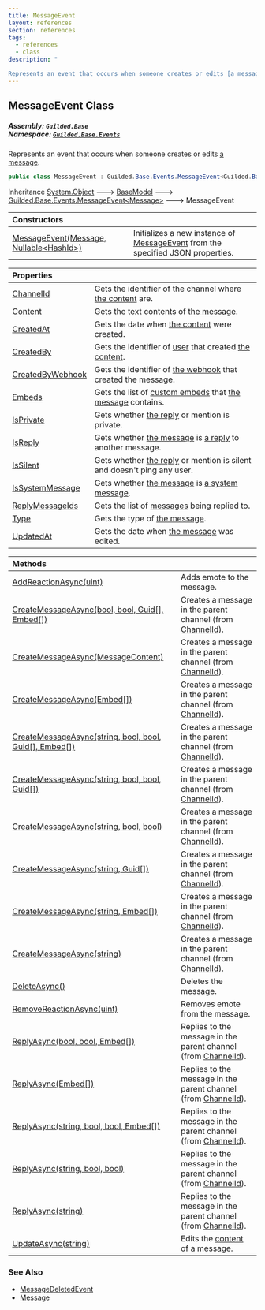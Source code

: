 ```yaml
---
title: MessageEvent
layout: references
section: references
tags:
  - references
  - class
description: "

Represents an event that occurs when someone creates or edits [a message](Message 'Guilded.Base.Content.Message')."
---
```


## MessageEvent Class
##### **Assembly:** `Guilded.Base`<br/>**Namespace:** [`Guilded.Base.Events`](Guilded.Base.Events 'Guilded.Base.Events')

Represents an event that occurs when someone creates or edits [a message](Message 'Guilded.Base.Content.Message').

```csharp
public class MessageEvent : Guilded.Base.Events.MessageEvent<Guilded.Base.Content.Message>
```

Inheritance [System.Object](https://docs.microsoft.com/en-us/dotnet/api/System.Object 'System.Object') &#129106; [BaseModel](BaseModel 'Guilded.Base.BaseModel') &#129106; [Guilded.Base.Events.MessageEvent&lt;](MessageEvent_T_ 'Guilded.Base.Events.MessageEvent<T>')[Message](Message 'Guilded.Base.Content.Message')[&gt;](MessageEvent_T_ 'Guilded.Base.Events.MessageEvent<T>') &#129106; MessageEvent

| Constructors | |
| :--- | :--- |
| [MessageEvent(Message, Nullable&lt;HashId&gt;)](MessageEvent.MessageEvent(Message,Nullable_HashId_) 'Guilded.Base.Events.MessageEvent.MessageEvent(Guilded.Base.Content.Message, System.Nullable<Guilded.Base.HashId>)') | Initializes a new instance of [MessageEvent](MessageEvent 'Guilded.Base.Events.MessageEvent') from the specified JSON properties. |

| Properties | |
| :--- | :--- |
| [ChannelId](MessageEvent.ChannelId 'Guilded.Base.Events.MessageEvent.ChannelId') | Gets the identifier of the channel where [the content](ChannelContent_TId,TServer_ 'Guilded.Base.Content.ChannelContent<TId,TServer>') are. |
| [Content](MessageEvent.Content 'Guilded.Base.Events.MessageEvent.Content') | Gets the text contents of [the message](Message 'Guilded.Base.Content.Message'). |
| [CreatedAt](MessageEvent.CreatedAt 'Guilded.Base.Events.MessageEvent.CreatedAt') | Gets the date when [the content](ChannelContent_TId,TServer_ 'Guilded.Base.Content.ChannelContent<TId,TServer>') were created. |
| [CreatedBy](MessageEvent.CreatedBy 'Guilded.Base.Events.MessageEvent.CreatedBy') | Gets the identifier of [user](User 'Guilded.Base.Users.User') that created [the content](ChannelContent_TId,TServer_ 'Guilded.Base.Content.ChannelContent<TId,TServer>'). |
| [CreatedByWebhook](MessageEvent.CreatedByWebhook 'Guilded.Base.Events.MessageEvent.CreatedByWebhook') | Gets the identifier of [the webhook](Webhook 'Guilded.Base.Servers.Webhook') that created the message. |
| [Embeds](MessageEvent.Embeds 'Guilded.Base.Events.MessageEvent.Embeds') | Gets the list of [custom embeds](Embed 'Guilded.Base.Embeds.Embed') that [the message](Message 'Guilded.Base.Content.Message') contains. |
| [IsPrivate](MessageEvent.IsPrivate 'Guilded.Base.Events.MessageEvent.IsPrivate') | Gets whether [the reply](Message.IsReply 'Guilded.Base.Content.Message.IsReply') or mention is private. |
| [IsReply](MessageEvent.IsReply 'Guilded.Base.Events.MessageEvent.IsReply') | Gets whether [the message](Message 'Guilded.Base.Content.Message') is [a reply](Message.ReplyMessageIds 'Guilded.Base.Content.Message.ReplyMessageIds') to another message. |
| [IsSilent](MessageEvent.IsSilent 'Guilded.Base.Events.MessageEvent.IsSilent') | Gets whether [the reply](Message.IsReply 'Guilded.Base.Content.Message.IsReply') or mention is silent and doesn't ping any user. |
| [IsSystemMessage](MessageEvent.IsSystemMessage 'Guilded.Base.Events.MessageEvent.IsSystemMessage') | Gets whether [the message](Message 'Guilded.Base.Content.Message') is [a system message](MessageType#Guilded.Base.Content.MessageType.System 'Guilded.Base.Content.MessageType.System'). |
| [ReplyMessageIds](MessageEvent.ReplyMessageIds 'Guilded.Base.Events.MessageEvent.ReplyMessageIds') | Gets the list of [messages](Message 'Guilded.Base.Content.Message') being replied to. |
| [Type](MessageEvent.Type 'Guilded.Base.Events.MessageEvent.Type') | Gets the type of [the message](Message 'Guilded.Base.Content.Message'). |
| [UpdatedAt](MessageEvent.UpdatedAt 'Guilded.Base.Events.MessageEvent.UpdatedAt') | Gets the date when [the message](Message 'Guilded.Base.Content.Message') was edited. |

| Methods | |
| :--- | :--- |
| [AddReactionAsync(uint)](MessageEvent.AddReactionAsync(uint) 'Guilded.Base.Events.MessageEvent.AddReactionAsync(uint)') | Adds emote to the message. |
| [CreateMessageAsync(bool, bool, Guid[], Embed[])](MessageEvent.CreateMessageAsync(bool,bool,Guid[],Embed[]) 'Guilded.Base.Events.MessageEvent.CreateMessageAsync(bool, bool, Guid[], Guilded.Base.Embeds.Embed[])') | Creates a message in the parent channel (from [ChannelId](ChannelContent_TId,TServer_.ChannelId 'Guilded.Base.Content.ChannelContent<TId,TServer>.ChannelId')). |
| [CreateMessageAsync(MessageContent)](MessageEvent.CreateMessageAsync(MessageContent) 'Guilded.Base.Events.MessageEvent.CreateMessageAsync(Guilded.Base.Content.MessageContent)') | Creates a message in the parent channel (from [ChannelId](ChannelContent_TId,TServer_.ChannelId 'Guilded.Base.Content.ChannelContent<TId,TServer>.ChannelId')). |
| [CreateMessageAsync(Embed[])](MessageEvent.CreateMessageAsync(Embed[]) 'Guilded.Base.Events.MessageEvent.CreateMessageAsync(Guilded.Base.Embeds.Embed[])') | Creates a message in the parent channel (from [ChannelId](ChannelContent_TId,TServer_.ChannelId 'Guilded.Base.Content.ChannelContent<TId,TServer>.ChannelId')). |
| [CreateMessageAsync(string, bool, bool, Guid[], Embed[])](MessageEvent.CreateMessageAsync(string,bool,bool,Guid[],Embed[]) 'Guilded.Base.Events.MessageEvent.CreateMessageAsync(string, bool, bool, Guid[], Guilded.Base.Embeds.Embed[])') | Creates a message in the parent channel (from [ChannelId](ChannelContent_TId,TServer_.ChannelId 'Guilded.Base.Content.ChannelContent<TId,TServer>.ChannelId')). |
| [CreateMessageAsync(string, bool, bool, Guid[])](MessageEvent.CreateMessageAsync(string,bool,bool,Guid[]) 'Guilded.Base.Events.MessageEvent.CreateMessageAsync(string, bool, bool, Guid[])') | Creates a message in the parent channel (from [ChannelId](ChannelContent_TId,TServer_.ChannelId 'Guilded.Base.Content.ChannelContent<TId,TServer>.ChannelId')). |
| [CreateMessageAsync(string, bool, bool)](MessageEvent.CreateMessageAsync(string,bool,bool) 'Guilded.Base.Events.MessageEvent.CreateMessageAsync(string, bool, bool)') | Creates a message in the parent channel (from [ChannelId](ChannelContent_TId,TServer_.ChannelId 'Guilded.Base.Content.ChannelContent<TId,TServer>.ChannelId')). |
| [CreateMessageAsync(string, Guid[])](MessageEvent.CreateMessageAsync(string,Guid[]) 'Guilded.Base.Events.MessageEvent.CreateMessageAsync(string, Guid[])') | Creates a message in the parent channel (from [ChannelId](ChannelContent_TId,TServer_.ChannelId 'Guilded.Base.Content.ChannelContent<TId,TServer>.ChannelId')). |
| [CreateMessageAsync(string, Embed[])](MessageEvent.CreateMessageAsync(string,Embed[]) 'Guilded.Base.Events.MessageEvent.CreateMessageAsync(string, Guilded.Base.Embeds.Embed[])') | Creates a message in the parent channel (from [ChannelId](ChannelContent_TId,TServer_.ChannelId 'Guilded.Base.Content.ChannelContent<TId,TServer>.ChannelId')). |
| [CreateMessageAsync(string)](MessageEvent.CreateMessageAsync(string) 'Guilded.Base.Events.MessageEvent.CreateMessageAsync(string)') | Creates a message in the parent channel (from [ChannelId](ChannelContent_TId,TServer_.ChannelId 'Guilded.Base.Content.ChannelContent<TId,TServer>.ChannelId')). |
| [DeleteAsync()](MessageEvent.DeleteAsync() 'Guilded.Base.Events.MessageEvent.DeleteAsync()') | Deletes the message. |
| [RemoveReactionAsync(uint)](MessageEvent.RemoveReactionAsync(uint) 'Guilded.Base.Events.MessageEvent.RemoveReactionAsync(uint)') | Removes emote from the message. |
| [ReplyAsync(bool, bool, Embed[])](MessageEvent.ReplyAsync(bool,bool,Embed[]) 'Guilded.Base.Events.MessageEvent.ReplyAsync(bool, bool, Guilded.Base.Embeds.Embed[])') | Replies to the message in the parent channel (from [ChannelId](ChannelContent_TId,TServer_.ChannelId 'Guilded.Base.Content.ChannelContent<TId,TServer>.ChannelId')). |
| [ReplyAsync(Embed[])](MessageEvent.ReplyAsync(Embed[]) 'Guilded.Base.Events.MessageEvent.ReplyAsync(Guilded.Base.Embeds.Embed[])') | Replies to the message in the parent channel (from [ChannelId](ChannelContent_TId,TServer_.ChannelId 'Guilded.Base.Content.ChannelContent<TId,TServer>.ChannelId')). |
| [ReplyAsync(string, bool, bool, Embed[])](MessageEvent.ReplyAsync(string,bool,bool,Embed[]) 'Guilded.Base.Events.MessageEvent.ReplyAsync(string, bool, bool, Guilded.Base.Embeds.Embed[])') | Replies to the message in the parent channel (from [ChannelId](ChannelContent_TId,TServer_.ChannelId 'Guilded.Base.Content.ChannelContent<TId,TServer>.ChannelId')). |
| [ReplyAsync(string, bool, bool)](MessageEvent.ReplyAsync(string,bool,bool) 'Guilded.Base.Events.MessageEvent.ReplyAsync(string, bool, bool)') | Replies to the message in the parent channel (from [ChannelId](ChannelContent_TId,TServer_.ChannelId 'Guilded.Base.Content.ChannelContent<TId,TServer>.ChannelId')). |
| [ReplyAsync(string)](MessageEvent.ReplyAsync(string) 'Guilded.Base.Events.MessageEvent.ReplyAsync(string)') | Replies to the message in the parent channel (from [ChannelId](ChannelContent_TId,TServer_.ChannelId 'Guilded.Base.Content.ChannelContent<TId,TServer>.ChannelId')). |
| [UpdateAsync(string)](MessageEvent.UpdateAsync(string) 'Guilded.Base.Events.MessageEvent.UpdateAsync(string)') | Edits the [content](MessageEvent.UpdateAsync(string)#Guilded.Base.Events.MessageEvent.UpdateAsync(string).content 'Guilded.Base.Events.MessageEvent.UpdateAsync(string).content') of a message. |

### See Also
- [MessageDeletedEvent](MessageDeletedEvent 'Guilded.Base.Events.MessageDeletedEvent')
- [Message](Message 'Guilded.Base.Content.Message')